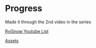 # Progress

Made it through the 2nd video in the series


[RyiSnow Youtube List](https://www.youtube.com/watch?v=om59cwR7psI&list=PL_QPQmz5C6WUF-pOQDsbsKbaBZqXj4qSq)

[Assets](https://www.youtube.com/redirect?event=video_description&redir_token=QUFFLUhqbTFCNElGYzY1WWY1MHhvOElpZVAxanpOQ05NZ3xBQ3Jtc0ttUVdwRlJPb01Db1JyZ2hpUE1mbXo5MXVEUFBtUVZXc1p2eU51MHJPQWxXSjVhOTAyckpuZ1R0cFc2QnJkTXREZEt1a1JXdU1uOWZxNkhtQ0t2dWVWVFhOdHAyQ2FQLXlmZ3Q3OEhMb3Fxc3dDRkNMcw&q=https%3A%2F%2Fdrive.google.com%2Fdrive%2Ffolders%2F1OBRM8M3qCNAfJDCaldg62yFMiyFaKgYx%3Fusp%3Dsharing&v=wT9uNGzMEM4)